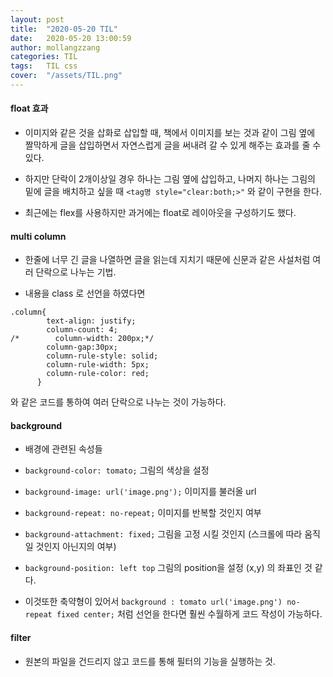 ```yaml
---
layout: post
title:  "2020-05-20 TIL"
date:   2020-05-20 13:00:59
author: mollangzzang
categories: TIL
tags:	TIL css
cover:  "/assets/TIL.png"
---
```


#### float 효과

- 이미지와 같은 것을 삽화로 삽입할 때, 책에서 이미지를 보는 것과 같이 그림 옆에 짤막하게 글을 삽입하면서 자연스럽게 글을 써내려 갈 수 있게 해주는 효과를 줄 수 있다.

- 하지만 단락이 2개이상일 경우 하나는 그림 옆에 삽입하고, 나머지 하나는 그림의 밑에 글을 배치하고 싶을 때 `<tag명 style="clear:both;>"` 와 같이 구현을 한다.

- 최근에는 flex를 사용하지만 과거에는 float로 레이아웃을 구성하기도 했다.

#### multi column

- 한줄에 너무 긴 글을 나열하면 글을 읽는데 지치기 때문에 신문과 같은 사설처럼 여러 단락으로 나누는 기법.

- 내용을 class 로 선언을 하였다면

```
.column{
        text-align: justify;
        column-count: 4;
/*        column-width: 200px;*/
        column-gap:30px;
        column-rule-style: solid;
        column-rule-width: 5px;
        column-rule-color: red;
      }
```

와 같은 코드를 통하여 여러 단락으로 나누는 것이 가능하다.

#### background

- 배경에 관련된 속성들

- `background-color: tomato;` 그림의 색상을 설정

- `background-image: url('image.png');` 이미지를 불러올 url

- `background-repeat: no-repeat;` 이미지를 반복할 것인지 여부

- `background-attachment: fixed;` 그림을 고정 시킬 것인지 (스크롤에 따라 움직일 것인지 아닌지의 여부)

- `background-position: left top` 그림의 position을 설정 (x,y) 의 좌표인 것 같다.

- 이것또한 축약형이 있어서 `background : tomato url('image.png') no-repeat fixed center;` 처럼 선언을 한다면 훨씬 수월하게 코드 작성이 가능하다.

#### filter

- 원본의 파일을 건드리지 않고 코드를 통해 필터의 기능을 실행하는 것.